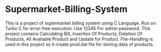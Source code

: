 # Supermarket-Billing-System
This is a project of supermarket billing system using C Language. 
Run on Turbo C for error-free execution.
Use 12345 For admin password.
This project contains Calculating Bill, Insertion Of Products, Deletion Of Products, All Available Product and Update for Product.
File-Handling is used in this project so it create prod.dat file for storing data of products.
